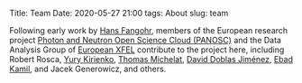 Title: Team
Date: 2020-05-27 21:00
tags: About
slug: team

Following early work by [Hans Fangohr](http://fangohr.github.io), members of the
European research project [Photon and Neutron Open Science Cloud
(PANOSC)](http://panosc.eu) and the Data Analysis Group of [European
XFEL](https://xfel.eu) contribute to the project here, including Robert Rosca,
[Yury Kirienko](https://github.com/kirienko/), [Thomas
Michelat](https://github.com/tmichela), [David Doblas
Jiménez](https://git.elnota.space/daviddoji/), [Ebad
Kamil](https://github.com/ebadkamil), and Jacek Generowicz, and others.




